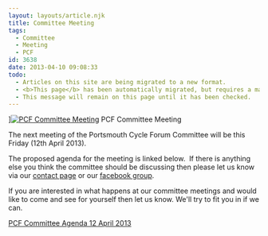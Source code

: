 ```yaml
---
layout: layouts/article.njk
title: Committee Meeting
tags:
  - Committee
  - Meeting
  - PCF
id: 3638
date: 2013-04-10 09:08:33
todo:
  - Articles on this site are being migrated to a new format.
  - <b>This page</b> has been automatically migrated, but requires a manual check-&amp;-tune to ensure the format and links all work as expected.
  - This message will remain on this page until it has been checked.
---
```


][![PCF Committee Meeting](http://www.pompeybug.co.uk/wp-content/uploads/2013/04/Universite-Paris-150x150.jpg)](http://www.pompeybug.co.uk/wp-content/uploads/2013/04/Universite-Paris.jpg) PCF Committee Meeting</figure>

The next meeting of the Portsmouth Cycle Forum Committee will be this Friday (12th April 2013).

The proposed agenda for the meeting is linked below.  If there is anything else you think the committee should be discussing then please let us know via our [contact page](http://www.pompeybug.co.uk/contact-us/ "Contact Us") or our [facebook group](https://www.facebook.com/groups/37059583760/ "Portsmouth Cycle Forum Facebook Group").

If you are interested in what happens at our committee meetings and would like to come and see for yourself then let us know. We'll try to fit you in if we can.

[PCF Committee Agenda 12 April 2013](http://www.pompeybug.co.uk/wp-content/uploads/2013/04/PCF-Committee-Agenda-2013-04-12.pdf "PCF Committee Meeting Agenda April 2013")